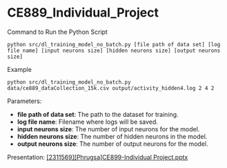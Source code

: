 ﻿# CE889_Individual_Project
Command to Run the Python Script
```
python src/dl_training_model_no_batch.py [file path of data set] [log file name] [input neurons size] [hidden neurons size] [output neurons size]
```
Example
```
python src/dl_training_model_no_batch.py data/ce889_dataCollection_15k.csv output/activity_hidden4.log 2 4 2
```
Parameters:
- **file path of data set**: The path to the dataset for training.
- **log file name**: Filename where logs will be saved.
- **input neurons size**: The number of input neurons for the model.
- **hidden neurons size**: The number of hidden neurons in the model.
- **output neurons size**: The number of output neurons for the model.

Presentation: [[2311569][Phrugsa]CE899-Individual Project.pptx](https://github.com/phrugsa-limbunlom/CE889_Individual_Project_MLP_from_scratch/blob/main/%5B2311569%5D%5BPhrugsa%5DCE899-Individual%20Project.pptx)
